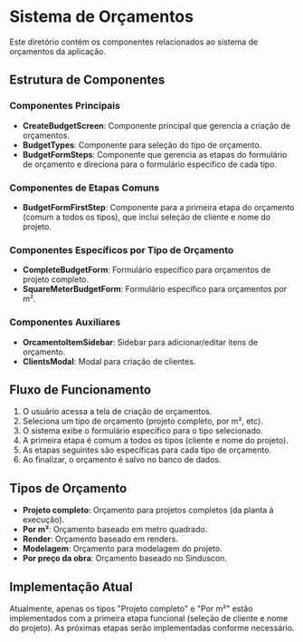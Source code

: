 # Sistema de Orçamentos

Este diretório contém os componentes relacionados ao sistema de orçamentos da aplicação.

## Estrutura de Componentes

### Componentes Principais

- **CreateBudgetScreen**: Componente principal que gerencia a criação de orçamentos.
- **BudgetTypes**: Componente para seleção do tipo de orçamento.
- **BudgetFormSteps**: Componente que gerencia as etapas do formulário de orçamento e direciona para o formulário específico de cada tipo.

### Componentes de Etapas Comuns

- **BudgetFormFirstStep**: Componente para a primeira etapa do orçamento (comum a todos os tipos), que inclui seleção de cliente e nome do projeto.

### Componentes Específicos por Tipo de Orçamento

- **CompleteBudgetForm**: Formulário específico para orçamentos de projeto completo.
- **SquareMeterBudgetForm**: Formulário específico para orçamentos por m².

### Componentes Auxiliares

- **OrcamentoItemSidebar**: Sidebar para adicionar/editar itens de orçamento.
- **ClientsModal**: Modal para criação de clientes.

## Fluxo de Funcionamento

1. O usuário acessa a tela de criação de orçamentos.
2. Seleciona um tipo de orçamento (projeto completo, por m², etc).
3. O sistema exibe o formulário específico para o tipo selecionado.
4. A primeira etapa é comum a todos os tipos (cliente e nome do projeto).
5. As etapas seguintes são específicas para cada tipo de orçamento.
6. Ao finalizar, o orçamento é salvo no banco de dados.

## Tipos de Orçamento

- **Projeto completo**: Orçamento para projetos completos (da planta à execução).
- **Por m²**: Orçamento baseado em metro quadrado.
- **Render**: Orçamento baseado em renders.
- **Modelagem**: Orçamento para modelagem do projeto.
- **Por preço da obra**: Orçamento baseado no Sinduscon.

## Implementação Atual

Atualmente, apenas os tipos "Projeto completo" e "Por m²" estão implementados com a primeira etapa funcional (seleção de cliente e nome do projeto). As próximas etapas serão implementadas conforme necessário.
